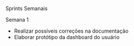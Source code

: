 Sprints Semanais

Semana 1
- Realizar possíveis correções na documentação
- Elaborar protótipo da dashboard do usuário

